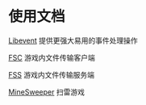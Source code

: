 # 使用文档

[Libevent](libevent.lua) 提供更强大易用的事件处理操作

[FSC](fsc.lua) 游戏内文件传输客户端

[FSS](fss.lua) 游戏内文件传输服务端

[MineSweeper](MineSweeper.lua) 扫雷游戏

